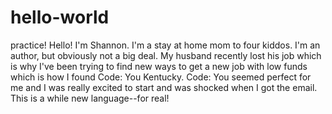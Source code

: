 # hello-world
practice!
Hello! I'm Shannon. I'm a stay at home mom to four kiddos. I'm an author, but obviously not a big deal. My husband recently lost his job which is why I've been trying to find new ways to get a new job with low funds which is how I found Code: You Kentucky. Code: You seemed perfect for me and I was really excited to start and was shocked when I got the email. This is a while new language--for real!
